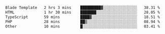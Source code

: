<!--START_SECTION:waka-->

```txt
Blade Template   2 hrs 3 mins    █████████▓░░░░░░░░░░░░░░░   38.31 %
HTML             1 hr 30 mins    ███████░░░░░░░░░░░░░░░░░░   28.05 %
TypeScript       59 mins         ████▓░░░░░░░░░░░░░░░░░░░░   18.51 %
PHP              28 mins         ██▒░░░░░░░░░░░░░░░░░░░░░░   08.94 %
Other            10 mins         █░░░░░░░░░░░░░░░░░░░░░░░░   03.41 %
```

<!--END_SECTION:waka-->
